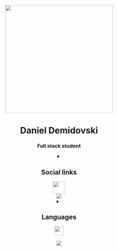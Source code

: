 
<div align="center">
  <img src="https://media3.giphy.com/media/SpopD7IQN2gK3qN4jS/giphy.gif" width="350"/>
  <h1>Daniel Demidovski</h1>
  <h3>Full stack student</h3>
</div>

<details open align="center"> 
  <summary><h2>Social links</h2>  <img src="https://cdn-icons-png.flaticon.com/512/1232/1232859.png" width="40"></summary>

  <img src="https://img.shields.io/badge/linkedin-profile-blue?style=for-the-badge&logo=LinkedIn"/>
  
</details>

<details close align="center"> 
  <summary><h2>Languages</h2>  <img src="https://cdn-icons-png.flaticon.com/512/1230/1230137.png?w=826&t=st=1669474578~exp=1669475178~hmac=4ddfe461bba8521890670e6434d6b475a3f6f36c0dcee7a55c306110d5fcf1de" width="30"></summary>

  <img src="https://img.shields.io/badge/HLVL-Python-green?style=for-the-badge&logo=Python&logoColor=yellow"/><br/> <!--python-->
  <img src="https://img.shields.io/badge/SCRIPT-Lua-cyan?style=for-the-badge&logo=Lua&logoColor=blue"/><br/> <!--lua-->
  <img src="https://img.shields.io/badge/WEB-Css-blue?style=for-the-badge&logo=CSS3&logoColor=white"/>&nbsp; <!--css-->
  <img src="https://img.shields.io/badge/WEB-Html-orange?style=for-the-badge&logo=HTML5&logoColor=white"/>&nbsp; <!--html-->
  <img src="https://img.shields.io/badge/WEB-Js-yellow?style=for-the-badge&logo=JavaScript&logoColor=white"/>&nbsp; <!--js-->
 
</details>

<div align="center" >
  
  
  <br/>
  <picture>
    <source media="(prefers-color-scheme: dark)" srcset="https://streak-stats.demolab.com?user=cptau1&theme=dark&hide_border=true&date_format=j%20M%5B%20Y%5D&background=00000000&sideNums=DD6F20&currStreakLabel=DD2727&sideLabels=DD2727&currStreakNum=DD2727" />
    <img src="https://streak-stats.demolab.com?user=cptaus&theme=dark&hide_border=true&date_format=j%20M%5B%20Y%5D&background=00000000&sideNums=DD6F20&currStreakLabel=DD2727&sideLabels=DD2727&currStreakNum=DD2727" />
</picture>
</div>
